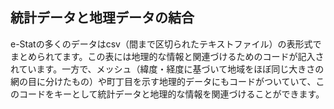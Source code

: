 ## 統計データと地理データの結合
e-Statの多くのデータはcsv（間まで区切られたテキストファイル）の表形式でまとめられてます。この表には地理的な情報と関連づけるためのコードが記入されています。一方で、メッシュ（緯度・経度に基づいて地域をほぼ同じ大きさの網の目に分けたもの）や町丁目を示す地理的データにもコードがついていて、このコードをキーとして統計データと地理的な情報を関連づけることができます。
